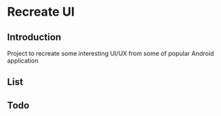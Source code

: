 # Recreate UI

## Introduction
Project to recreate some interesting UI/UX from some of popular Android application

## List

## Todo
